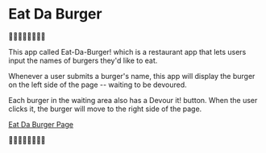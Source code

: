 # Eat Da Burger
:hamburger::hamburger::hamburger::hamburger::hamburger::hamburger::hamburger::hamburger:

This app called Eat-Da-Burger! which is a restaurant app that lets users input the names of burgers they'd like to eat.

Whenever a user submits a burger's name, this app will display the burger on the left side of the page -- waiting to be devoured.

Each burger in the waiting area also has a Devour it! button. When the user clicks it, the burger will move to the right side of the page.

[Eat Da Burger Page](https://hidden-ravine-83132.herokuapp.com/)

:hamburger::hamburger::hamburger::hamburger::hamburger::hamburger::hamburger::hamburger: